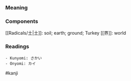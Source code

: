 ### Meaning



### Components

[[Radicals/土|土]]: soil; earth; ground; Turkey [[界]]: world

### Readings

```
- Kunyomi: さかい
- Onyomi: カイ
```

#kanji